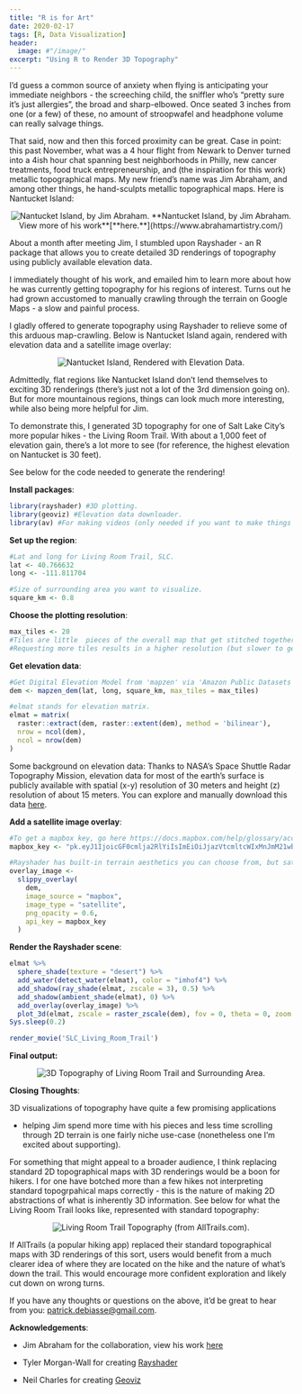 ```yaml
---
title: "R is for Art"
date: 2020-02-17
tags: [R, Data Visualization]
header:
  image: #"/image/"
excerpt: "Using R to Render 3D Topography"
---
```


I’d guess a common source of anxiety when flying is anticipating your
immediate neighbors - the screeching child, the sniffler who’s “pretty
sure it’s just allergies”, the broad and sharp-elbowed. Once seated 3
inches from one (or a few) of these, no amount of stroopwafel and
headphone volume can really salvage things.

That said, now and then this forced proximity can be great. Case in
point: this past November, what was a 4 hour flight from Newark to
Denver turned into a 4ish hour chat spanning best neighborhoods in
Philly, new cancer treatments, food truck entrepreneurship, and (the
inspiration for this work) metallic topographical maps. My new friend’s
name was Jim Abraham, and among other things, he hand-sculpts metallic
topographical maps. Here is Nantucket Island:

<center>

<img src="{{ site.url }}{{ site.baseurl }}/assets/images/1_Nantucket Island_metalic.PNG" alt="Nantucket Island, by Jim Abraham.">
**Nantucket Island, by Jim Abraham. View more of his work**[**here.**](https://www.abrahamartistry.com/)

</center>

About a month after meeting Jim, I stumbled upon Rayshader - an R
package that allows you to create detailed 3D renderings of topography
using publicly available elevation data.

I immediately thought of his work, and emailed him to learn more about
how he was currently getting topography for his regions of interest.
Turns out he had grown accustomed to manually crawling through the
terrain on Google Maps - a slow and painful process.

I gladly offered to generate topography using Rayshader to relieve some
of this arduous map-crawling. Below is Nantucket Island again, rendered
with elevation data and a satellite image overlay:

<center>

![**Nantucket Island, Rendered with Elevation
Data.**](C:\Users\Pat\Desktop\Patrick-DeBiasse.github.io\images\R%20is%20for%20Art\2_Nantucket%20Island_rendered.png)

</center>

Admittedly, flat regions like Nantucket Island don’t lend themselves to
exciting 3D renderings (there’s just not a lot of the 3rd dimension
going on). But for more mountainous regions, things can look much more
interesting, while also being more helpful for Jim.

To demonstrate this, I generated 3D topography for one of Salt Lake
City’s more popular hikes - the Living Room Trail. With about a 1,000
feet of elevation gain, there’s a lot more to see (for reference, the
highest elevation on Nantucket is 30 feet).

See below for the code needed to generate the rendering!

**Install packages**:

``` r
library(rayshader) #3D plotting.
library(geoviz) #Elevation data downloader.
library(av) #For making videos (only needed if you want to make things like rotating GIFs).
```

**Set up the region**:

``` r
#Lat and long for Living Room Trail, SLC.
lat <- 40.766632
long <- -111.811704

#Size of surrounding area you want to visualize.
square_km <- 0.8
```

**Choose the plotting resolution**:

``` r
max_tiles <- 20
#Tiles are little  pieces of the overall map that get stitched together.
#Requesting more tiles results in a higher resolution (but slower to generate) image.
```

**Get elevation data**:

``` r
#Get Digital Elevation Model from 'mapzen' via 'Amazon Public Datasets'.
dem <- mapzen_dem(lat, long, square_km, max_tiles = max_tiles)

#elmat stands for elevation matrix.
elmat = matrix(
  raster::extract(dem, raster::extent(dem), method = 'bilinear'),
  nrow = ncol(dem),
  ncol = nrow(dem)
)
```

Some background on elevation data: Thanks to NASA’s Space Shuttle Radar
Topography Mission, elevation data for most of the earth’s surface is
publicly available with spatial (x-y) resolution of 30 meters and height
(z) resolution of about 15 meters. You can explore and manually download
this data [here](https://www.usgs.gov/earthexplorer-0/).

**Add a satellite image overlay**:

``` r
#To get a mapbox key, go here https://docs.mapbox.com/help/glossary/access-token/.
mapbox_key <- "pk.eyJ1IjoicGF0cmlja2RlYiIsImEiOiJjazVtcmltcWIxMnJmM21wbDZkcHlzMzEwIn0.sAIvHarJXAc6VHgomtK2yQ"

#Rayshader has built-in terrain aesthetics you can choose from, but satellite images are more realistic:
overlay_image <-
  slippy_overlay(
    dem,
    image_source = "mapbox",
    image_type = "satellite",
    png_opacity = 0.6,
    api_key = mapbox_key
  )
```

**Render the Rayshader scene**:

``` r
elmat %>%
  sphere_shade(texture = "desert") %>%
  add_water(detect_water(elmat), color = "imhof4") %>%
  add_shadow(ray_shade(elmat, zscale = 3), 0.5) %>%
  add_shadow(ambient_shade(elmat), 0) %>%
  add_overlay(overlay_image) %>%
  plot_3d(elmat, zscale = raster_zscale(dem), fov = 0, theta = 0, zoom = 0.75, phi = 55, windowsize = c(1000, 800))
Sys.sleep(0.2)

render_movie('SLC_Living_Room_Trail')
```

**Final output:**

<center>

![**3D Topography of Living Room Trail and Surrounding
Area.**](C:\Users\Pat\Desktop\Patrick-DeBiasse.github.io\images\R%20is%20for%20Art\3_livingroomtrail_onerotation_reduced.gif)

</center>

**Closing Thoughts**:

3D visualizations of topography have quite a few promising applications
- helping Jim spend more time with his pieces and less time scrolling
through 2D terrain is one fairly niche use-case (nonetheless one I’m
excited about supporting).

For something that might appeal to a broader audience, I think replacing
standard 2D topographical maps with 3D renderings would be a boon for
hikers. I for one have botched more than a few hikes not interpreting
standard topogrpahical maps correctly - this is the nature of making 2D
abstractions of what is inherently 3D information. See below for what
the Living Room Trail looks like, represented with standard topography:

<center>

![**Living Room Trail Topography (from
AllTrails.com).**](C:\Users\Pat\Desktop\Patrick-DeBiasse.github.io\images\R%20is%20for%20Art\4_living%20room%20trail_topography.PNG)

</center>

If AllTrails (a popular hiking app) replaced their standard
topographical maps with 3D renderings of this sort, users would benefit
from a much clearer idea of where they are located on the hike and the
nature of what’s down the trail. This would encourage more confident
exploration and likely cut down on wrong turns.

If you have any thoughts or questions on the above, it’d be great to
hear from you: [patrick.debiasse@gmail.com](patrick.debiasse@gmail.com).

**Acknowledgements**:

-   Jim Abraham for the collaboration, view his work
    [here](https://www.abrahamartistry.com/)

-   Tyler Morgan-Wall for creating
    [Rayshader](https://www.rayshader.com/)

-   Neil Charles for creating
    [Geoviz](https://cran.r-project.org/web/packages/geoviz/index.html)
